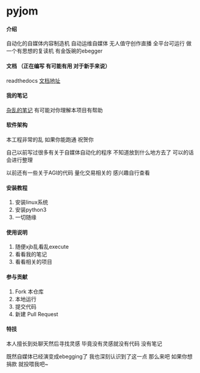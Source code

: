 # pyjom

#### 介绍

自动化的自媒体内容制造机 自动运维自媒体 无人值守创作直播 全平台可运行 做一个有思想的复读机 有金饭碗的ebegger

#### 文档 （正在编写 有可能有用 对于新手来说）

readthedocs [文档地址](https://pyjom.readthedocs.io/en/latest/)

#### 我的笔记

[杂乱的笔记](https://github.com/James4Ever0/notes) 有可能对你理解本项目有帮助

#### 软件架构

本工程非常的乱 如果你能跑通 祝贺你

自己以前写过很多有关于自媒体自动化的程序 不知道放到什么地方去了 可以的话会进行整理

以前还有一些关于AGI的代码 量化交易相关的 感兴趣自行查看

#### 安装教程

1.  安装linux系统
2.  安装python3
3.  一切随缘

#### 使用说明

1.  随便xjb乱看乱execute
2.  看看我的笔记
3.  看看相关的项目

#### 参与贡献

1.  Fork 本仓库
2.  本地运行
3.  提交代码
4.  新建 Pull Request


#### 特技

本人擅长到处聊天然后寻找灵感 毕竟没有灵感就没有代码 没有笔记

既然自媒体已经演变成ebegging了 我也深刻认识到了这一点 那么来吧 如果你想捐款 就投喂我吧~